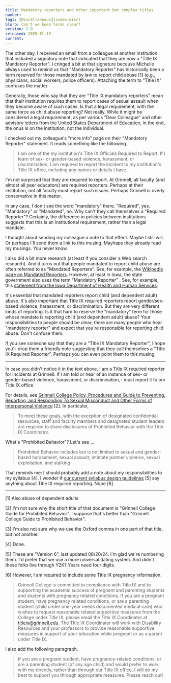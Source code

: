 ```yaml
---
title: Mandatory reporters and other important but complex titles
number: 
tags: [Miscellaneous](index-misc)
blurb: Can't we keep terms clear?
version: 1.0
released: 2025-01-19 
current:
---
```

The other day, I received an email from a colleague at another institution that included a signatory note that indicated that they are now a "Title IX Mandatory Reporter". I cringed a bit at that signature because Michelle always used to remind us that "Mandatory Reporter" has historically been a term reserved for those mandated by law to report child abuse [1] (e.g., physicians, social workers, police officers). Attaching the term to "Title IX" confuses the matter.

Generally, those who say that they are "Title IX mandatory reporters" mean that their institution requires them to report cases of sexual assault when they become aware of such cases. Is that a legal requirement, with the same force as child abuse reporting? Not really. While it might be considered a legal requirement, as per various "Dear Colleague" and other advisory letters from the United States Department of Education, in the end, the onus is on the institution, not the individual.

I checked out my colleague's "more info" page on their "Mandatory Reporter" statement. It reads something like the following.

> I am one of the my institution's Title IX Officials Required to Report. If I learn of sex- or gender-based violence, harassment, or discrimination, I am required to report the incident to my institution's Title IX office, including any names or details I have.

I'm not surprised that they are required to report. At Grinnell, all faculty (and almost all peer educators) are required reporters. Perhaps at their institution, not all faculty must report such issues. Perhaps Grinnell is overly conservative in this matter. 

In any case, I don't see the word "mandatory" there. "Required", yes. "Mandatory" or "Mandated", no. Why can't they call themselves a "Required Reporter"? Certainly, the difference in policies between institutions suggests that this is an institutional requirement, rather than a legal mandate.

I thought about sending my colleague a note to that effect. Maybe I still will. Or perhaps I'll send them a link to this musing. Mayhaps they already read my musings. You never know.

I also did a bit more research (at least if you consider a Web search research). And it turns out that people mandated to report child abuse are often referred to as "Mandated Reporters". See, for example, the [Wikipedia page on Mandated Reporters](https://en.wikipedia.org/wiki/Mandated_reporter). However, at least in Iowa, the state government also uses the term "Mandatory Reporter" . See, for example, this [statement from the Iowa Department of Health and Human Services](https://hhs.iowa.gov/report-abuse-fraud/mandatory-reporters).

It's essential that mandated reporters report child (and dependent adult) abuse. It's also important that Title IX required reporters report gender/sex-based violence, harassment, or discrimination. But they are very different kinds of reporting. Is it that hard to reserve the "mandatory" term for those whose mandate is reporting child (and dependent adult) abuse? Your responsibilities to people should be clear; there are many people who hear "mandatory reporter" and expect that you're responsible for reporting child abuse. Don't confuse them.

If you see someone say that they are a "Title IX Mandatory Reporter", I hope you'll drop them a friendly note suggesting that they call themselves a "Title IX Required Reporter". Perhaps you can even point them to this musing.

---

In case you didn't notice it in the text above, I am a Title IX required reporter for incidents at Grinnell. If I am told or hear of an instance of sex- or gender-based violence, harassment, or discrimination, I must report it to our Title IX office.

For details, see [Grinnell College Policy, Procedures and Guide to Preventing, Reporting, and Responding To Sexual Misconduct and Other Forms of Interpersonal Violence](https://www.grinnell.edu/sites/default/files/docs/2024-01/Grinnell%20College%20Guide%20for%20Prohibited%20Behavior%2001.2024%20FINAL.pdf) [2]. In particular,

> To meet these goals, with the exception of designated confidential resources, staff and faculty members and designated student leaders are required to share disclosures of Prohibited Behavior with the Title IX Coordinator.

What's "Prohibited Behavior"? Let's see ...

> Prohibited Behavior includes but is not limited to sexual and gender-based harassment, sexual assault, intimate partner violence, sexual exploitation, and stalking

That reminds me: I should probably add a note about my responsibilities to my syllabus [4].  I wonder if [our current syllabus design guidelines](https://www.grinnell.edu/sites/default/files/docs/2024-08/Grinnell%20Syllabus%20Design%20Guidelines_V6_8-20-2024.pdf) [5] say anything about Title IX required reporting. Nope [6].

---

[1] Also abuse of dependent adults

[2] I'm not sure why the short title of that document is "Grinnell College Guide for Prohibited Behavior". I suppose that's better than "Grinnell College Guide to Prohibited Behavior".

[3] I'm also not sure why we use the Oxford comma in one part of that title, but not another.

[4] Done.

[5] These are "Version 6", last updated 08/20/24. I'm glad we're numbering them. I'd prefer that we use a more universal dating system. And didn't these folks live through Y2K? Years need four digits.

[6] However, I am required to include some Title IX pregnancy information.

> Grinnell College is committed to compliance with Title IX and to supporting the academic success of pregnant and parenting students and students with pregnancy related conditions. If you are a pregnant student, have pregnancy related conditions, or are a parenting student (child under one-year needs documented medical care) who wishes to request reasonable related supportive measures from the College under Title IX, please email the Title IX Coordinator at titleix@grinnell.edu. The Title IX Coordinator will work with Disability Resources and your professors to provide reasonable supportive measures in support of your education while pregnant or as a parent under Title IX.

I also add the following paragraph.

> If you are a pregnant student, have pregnancy-related conditions, or are a parenting student (of any age child) and would prefer to work with me directly, rather than through our Title IX office, I will do my best to support you through appropriate measures. Please reach out!

